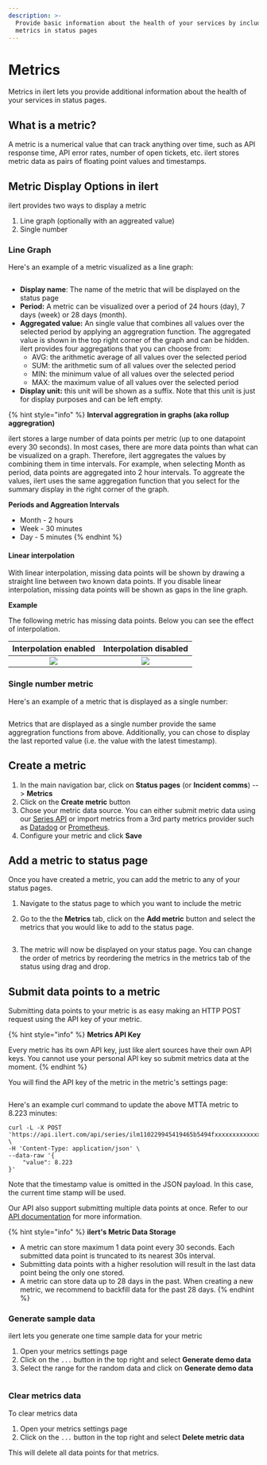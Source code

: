 ```yaml
---
description: >-
  Provide basic information about the health of your services by including
  metrics in status pages
---
```


# Metrics

Metrics in ilert lets you provide additional information about the health of your services in status pages.

## What is a metric?

A metric is a numerical value that can track anything over time, such as API response time, API error rates, number of open tickets, etc. ilert stores metric data as pairs of floating point values and timestamps.

## Metric Display Options in ilert

ilert provides two ways to display a metric

1. Line graph (optionally with an aggreated value)
2. Single number

### Line Graph

Here's an example of a metric visualized as a line graph:

<figure><img src="../../.gitbook/assets/What is a metric.png" alt=""><figcaption></figcaption></figure>

* **Display name**: The name of the metric that will be displayed on the status page
* **Period:** A metric can be visualized over a period of 24 hours (day), 7 days (week) or 28 days (month).
* **Aggregated value:** An single value that combines all values over the selected period by applying an aggregration function. The aggregated value is shown in the top right corner of the graph and can be hidden. ilert provides four aggregations that you can choose from:
  * AVG: the arithmetic average of all values over the selected period
  * SUM: the arithmetic sum of all values over the selected period
  * MIN: the minimum value of all values over the selected period
  * MAX: the maximum value of all values over the selected period
* **Display unit:** this unit will be shown as a suffix. Note that this unit is just for display purposes and can be left empty.

{% hint style="info" %}
**Interval aggregration in graphs (aka rollup aggregration)**

ilert stores a large number of data points per metric (up to one datapoint every 30 seconds). In most cases, there are more data points than what can be visualized on a graph. Therefore, ilert aggregates the values by combining them in time intervals. For example, when selecting Month as period, data points are aggregated into 2 hour intervals. To aggreate the values, ilert uses the same aggregation function that you select for the summary display in the right corner of the graph.

**Periods and Aggreation Intervals**

* Month - 2 hours
* Week - 30 minutes
* Day - 5 minutes
{% endhint %}

#### Linear interpolation

With linear interpolation, missing data points will be shown by drawing a straight line between two known data points. If you disable linear interpolation, missing data points will be shown as gaps in the line graph.

**Example**

The following metric has missing data points. Below you can see the effect of interpolation.

|              Interpolation enabled             |           Interpolation disabled           |
| :--------------------------------------------: | :----------------------------------------: |
| ![](<../../.gitbook/assets/image (1) (4).png>) | ![](<../../.gitbook/assets/image (4).png>) |

### Single number metric

Here's an example of a metric that is displayed as a single number:

<figure><img src="../../.gitbook/assets/Single metric.png" alt=""><figcaption></figcaption></figure>

Metrics that are displayed as a single number provide the same aggregration functions from above. Additionally, you can chose to display the last reported value (i.e. the value with the latest timestamp).

## Create a metric

1. In the main navigation bar, click on **Status pages** (or **Incident comms**) --> **Metrics**
2. Click on the **Create metric** button
3. Chose your metric data source. You can either submit metric data using our [Series API](https://api.ilert.com/api-docs/#tag/Series/paths/\~1series\~1{key}/post) or import metrics from a 3rd party metrics provider such as [Datadog](import-metrics-from-datadog.md) or [Prometheus](import-metrics-from-prometheus.md).
4. Configure your metric and click **Save**

## Add a metric to status page

Once you have created a metric, you can add the metric to any of your status pages.

1. Navigate to the status page to which you want to include the metric
2.  Go to the the **Metrics** tab, click on the **Add metric** button and select the metrics that you would like to add to the status page.

    <figure><img src="../../.gitbook/assets/Screen Shot 2022-10-20 at 15.47.08.png" alt=""><figcaption></figcaption></figure>
3. The metric will now be displayed on your status page. You can change the order of metrics by reordering the metrics in the metrics tab of the status using drag and drop.

## Submit data points to a metric

Submitting data points to your metric is as easy making an HTTP POST request using the API key of your metric.

{% hint style="info" %}
**Metrics API Key**

Every metric has its own API key, just like alert sources have their own API keys. You cannot use your personal API key so submit metrics data at the moment.
{% endhint %}

You will find the API key of the metric in the metric's settings page:

<figure><img src="../../.gitbook/assets/Screen Shot 2022-10-21 at 08.41.23.png" alt=""><figcaption></figcaption></figure>

Here's an example curl command to update the above MTTA metric to 8.223 minutes:

```shell
curl -L -X POST 'https://api.ilert.com/api/series/ilm110229945419465b5494fxxxxxxxxxxxxxxxxf' \
-H 'Content-Type: application/json' \
--data-raw '{
    "value": 8.223
}'
```

Note that the timestamp value is omitted in the JSON payload. In this case, the current time stamp will be used.

Our API also support submitting multiple data points at once. Refer to our [API documentation](https://api.ilert.com/api-docs/#tag/Series/paths/\~1series\~1{key}/post) for more information.

{% hint style="info" %}
**ilert's Metric Data Storage**

* A metric can store maximum 1 data point every 30 seconds. Each submitted data point is truncated to its nearest 30s interval.
* Submitting data points with a higher resolution will result in the last data point being the only one stored.
* A metric can store data up to 28 days in the past. When creating a new metric, we recommend to backfill data for the past 28 days.
{% endhint %}

### Generate sample data

ilert lets you generate one time sample data for your metric

1. Open your metrics settings page
2. Click on the `...` button in the top right and select **Generate demo data**
3. Select the range for the random data and click on **Generate demo data**

<figure><img src="../../.gitbook/assets/image (13).png" alt=""><figcaption></figcaption></figure>

### Clear metrics data

To clear metrics data

1. Open your metrics settings page
2. Click on the `...` button in the top right and select **Delete metric data**

This will delete all data points for that metrics.
